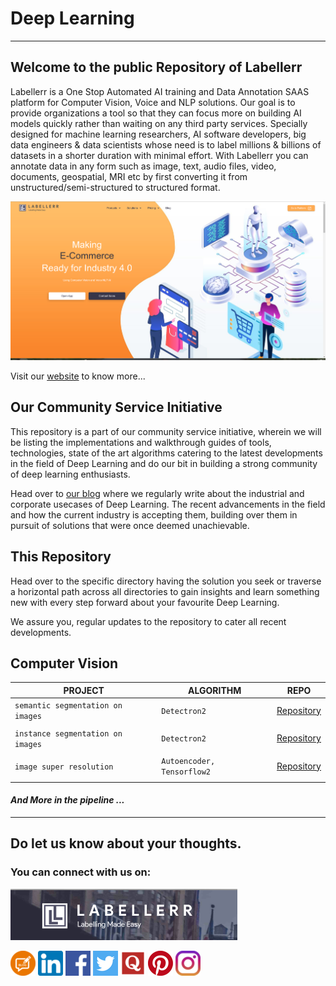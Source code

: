 # Deep Learning
---


## Welcome to the public Repository of Labellerr

Labellerr is a One Stop Automated AI training and Data Annotation SAAS platform for Computer Vision, Voice and NLP solutions. Our goal is to provide organizations a tool so that they can focus more on building AI models quickly rather than waiting on any third party services. Specially designed for machine learning researchers, AI software developers, big data engineers & data scientists whose need is to label millions & billions of datasets in a shorter duration with minimal effort. With Labellerr you can annotate data in any form such as image, text, audio files, video, documents, geospatial, MRI etc by first converting it from unstructured/semi-structured to structured format. 


![Image](assets/images/labellerr.png)

Visit our [website](https://www.labellerr.com/) to know more...


## Our Community Service Initiative

This repository is a part of our community service initiative, wherein we will be listing the implementations and walkthrough guides of tools, technologies, state of the art algorithms catering to the latest developments in the field of Deep Learning and do our bit in building a strong community of deep learning enthusiasts. 

Head over to [our blog](https://blog.labellerr.com/) where we regularly write about the industrial and corporate usecases of Deep Learning. The recent advancements in the field and how the current industry is accepting them, building over them in pursuit of solutions that were once deemed unachievable.

## This Repository

Head over to the specific directory having the solution you seek or traverse a horizontal path across all directories to gain insights and learn something new with every step forward about your favourite Deep Learning.

We assure you, regular updates to the repository to cater all recent developments.

## Computer Vision

|__PROJECT__|__ALGORITHM__|__REPO__|
|-|-|-|
|`semantic segmentation on images`|`Detectron2`|[Repository](computer_vision/segmentation/segmentation_Detectron2)|
| | | | |
|`instance segmentation on images`|`Detectron2`|[Repository](computer_vision/segmentation/instance_segmentation)|
| | | | |
|`image super resolution`|`Autoencoder, Tensorflow2`|[Repository](computer_vision/image_super_resolution)|
| | | | |

#### _And More in the pipeline ..._


---
## Do let us know about your thoughts. 
### You can connect with us on:  



[![website][webimagepath]][weblink]   
   
[![Blog][blogimagepath]][bloglink]
[![LinkedIn][linkedInimagepath]][linkedInlink]
[![Facebook][Facebookimagepath]][Facebooklink]
[![Twitter][Twitterimagepath]][Twitterlink]
[![Quora][Quoraimagepath]][Quoralink]
[![Pinterest][Pinterestimagepath]][Pinterestlink]
[![Instagram][Instagramimagepath]][Instagramlink]


[webimagepath]: assets/images/labellerr_name.png
[blogimagepath]: assets/images/blog.png
[linkedInimagepath]: assets/images/linkedin.png
[Facebookimagepath]: assets/images/fb.png
[Twitterimagepath]: assets/images/twitter.png
[Quoraimagepath]: assets/images/quora.png
[Pinterestimagepath]: assets/images/pin.png
[Instagramimagepath]: assets/images/insta.png

[weblink]: https://www.labellerr.com/
[bloglink]: https://blog.labellerr.com/
[linkedInlink]: https://www.linkedin.com/company/labellerr/
[Facebooklink]: http://bit.ly/2UgZ3Hv
[Twitterlink]: http://bit.ly/3b9mGHJ
[Quoralink]: http://bit.ly/31n6MFp
[Pinterestlink]: https://in.pinterest.com/labellerr/_created/
[Instagramlink]: https://www.instagram.com/labellerrai/